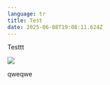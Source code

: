 ```yaml
---
language: tr
title: Test
date: 2025-06-08T19:08:11.624Z
---
```

T﻿esttt

![](/images/uploads/2xunhqfdkceu9em73raegsbh4rd.png)

q﻿weqwe